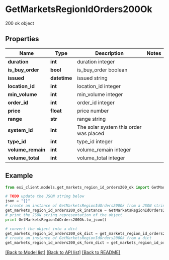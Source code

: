# GetMarketsRegionIdOrders200Ok

200 ok object

## Properties

Name | Type | Description | Notes
------------ | ------------- | ------------- | -------------
**duration** | **int** | duration integer | 
**is_buy_order** | **bool** | is_buy_order boolean | 
**issued** | **datetime** | issued string | 
**location_id** | **int** | location_id integer | 
**min_volume** | **int** | min_volume integer | 
**order_id** | **int** | order_id integer | 
**price** | **float** | price number | 
**range** | **str** | range string | 
**system_id** | **int** | The solar system this order was placed | 
**type_id** | **int** | type_id integer | 
**volume_remain** | **int** | volume_remain integer | 
**volume_total** | **int** | volume_total integer | 

## Example

```python
from esi_client.models.get_markets_region_id_orders200_ok import GetMarketsRegionIdOrders200Ok

# TODO update the JSON string below
json = "{}"
# create an instance of GetMarketsRegionIdOrders200Ok from a JSON string
get_markets_region_id_orders200_ok_instance = GetMarketsRegionIdOrders200Ok.from_json(json)
# print the JSON string representation of the object
print GetMarketsRegionIdOrders200Ok.to_json()

# convert the object into a dict
get_markets_region_id_orders200_ok_dict = get_markets_region_id_orders200_ok_instance.to_dict()
# create an instance of GetMarketsRegionIdOrders200Ok from a dict
get_markets_region_id_orders200_ok_form_dict = get_markets_region_id_orders200_ok.from_dict(get_markets_region_id_orders200_ok_dict)
```
[[Back to Model list]](../README.md#documentation-for-models) [[Back to API list]](../README.md#documentation-for-api-endpoints) [[Back to README]](../README.md)


